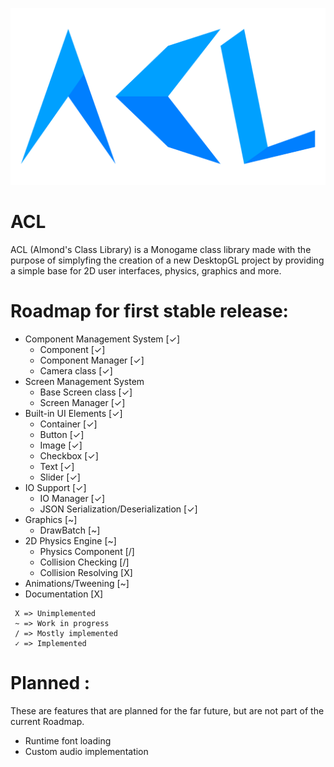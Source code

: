 ![ACL Logo](ACL.svg)

# ACL
ACL (Almond's Class Library) is a Monogame class library made with the purpose of simplyfing the creation of a new DesktopGL project by providing a simple base for 2D user interfaces, physics, graphics and more.

# Roadmap for first stable release:
- Component Management System [✓]
  - Component [✓]
  - Component Manager [✓]
  - Camera class [✓]
- Screen Management System
  - Base Screen class [✓]
  - Screen Manager [✓]
- Built-in UI Elements [✓]
  - Container [✓]
  - Button [✓]
  - Image [✓]
  - Checkbox [✓]
  - Text [✓]
  - Slider [✓]
- IO Support [✓]
  - IO Manager [✓]
  - JSON Serialization/Deserialization [✓]
- Graphics [~]
  - DrawBatch [~]
- 2D Physics Engine [~]
  - Physics Component [/]
  - Collision Checking [/]
  - Collision Resolving [X]
- Animations/Tweening [~]
- Documentation [X]

```
 X => Unimplemented
 ~ => Work in progress
 / => Mostly implemented
 ✓ => Implemented
```

# Planned :
These are features that are planned for the far future, but are not part of the current Roadmap.
- Runtime font loading
- Custom audio implementation
